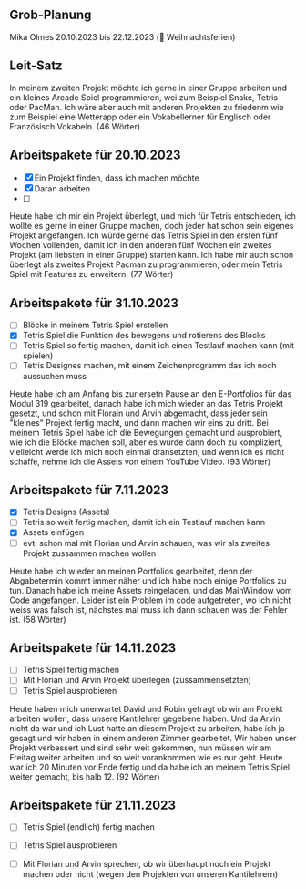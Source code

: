 ## Grob-Planung
Mika Olmes
20.10.2023 bis 22.12.2023 (🎄 Weihnachtsferien)

## Leit-Satz
In meinem zweiten Projekt möchte ich gerne in einer Gruppe arbeiten und ein kleines Arcade Spiel programmieren, wei zum Beispiel Snake, Tetris oder PacMan. Ich wäre aber auch mit anderen Projekten zu friedenm wie zum Beispiel eine Wetterapp oder ein Vokabellerner für Englisch oder Französisch Vokabeln. (46 Wörter)

## Arbeitspakete für 20.10.2023
- [X] Ein Projekt finden, dass ich machen möchte
- [X] Daran arbeiten
- [ ] 

Heute habe ich mir ein Projekt überlegt, und mich für Tetris entschieden, ich wollte es gerne in einer Gruppe machen, doch jeder hat schon sein eigenes Projekt angefangen. Ich würde gerne das Tetris Spiel in den ersten fünf Wochen vollenden, damit ich in den anderen fünf Wochen ein zweites Projekt (am liebsten in einer Gruppe) starten kann. Ich habe mir auch schon überlegt als zweites Projekt Pacman zu programmieren, oder mein Tetris Spiel mit Features zu erweitern. (77 Wörter)

## Arbeitspakete für 31.10.2023
- [ ] Blöcke in meinem Tetris Spiel erstellen
- [X] Tetris Spiel die Funktion des bewegens und rotierens des Blocks
- [ ] Tetris Spiel so fertig machen, damit ich einen Testlauf machen kann (mit spielen)
- [ ] Tetris Designes machen, mit einem Zeichenprogramm das ich noch aussuchen muss

Heute habe ich am Anfang bis zur ersetn Pause an den E-Portfolios für das Modul 319 gearbeitet, danach habe ich mich wieder an das Tetris Projekt gesetzt, und schon mit Florain und Arvin abgemacht, dass jeder sein "kleines" Projekt fertig macht, und dann machen wir eins zu dritt. Bei meinem Tetris Spiel habe ich die Bewegungen gemacht und ausprobiert, wie ich die Blöcke machen soll, aber es wurde dann doch zu kompliziert, vielleicht werde ich mich noch einmal dransetzten, und wenn ich es nicht schaffe, nehme ich die Assets von einem YouTube Video. (93 Wörter)

## Arbeitspakete für 7.11.2023
- [X] Tetris Designs (Assets)
- [ ] Tetris so weit fertig machen, damit ich ein Testlauf machen kann
- [X] Assets einfügen
- [ ] evt. schon mal mit Florian und Arvin schauen, was wir als zweites Projekt zussammen machen wollen

Heute habe ich wieder an meinen Portfolios gearbeitet, denn der Abgabetermin kommt immer näher und ich habe noch einige Portfolios zu tun. Danach habe ich meine Assets reingeladen, und das MainWindow vom Code angefangen. Leider ist ein Problem im code aufgetreten, wo ich nicht weiss was falsch ist, nächstes mal muss ich dann schauen was der Fehler ist. (58 Wörter)

## Arbeitspakete für 14.11.2023

- [ ] Tetris Spiel fertig machen
- [ ] Mit Florian und Arvin Projekt überlegen (zussammensetzten)
- [ ] Tetris Spiel ausprobieren

Heute haben mich unerwartet David und Robin gefragt ob wir am Projekt arbeiten wollen, dass unsere Kantilehrer gegebene haben. Und da Arvin nicht da war und ich Lust hatte an diesem Projekt zu arbeiten, habe ich ja gesagt und wir haben in einem anderen Zimmer gearbeitet. Wir haben unser Projekt verbessert und sind sehr weit gekommen, nun müssen wir am Freitag weiter arbeiten und so weit vorankommen wie es nur geht. Heute war ich 20 Minuten vor Ende fertig und da habe ich an meinem Tetris Spiel weiter gemacht, bis halb 12. (92 Wörter)

## Arbeitspakete für 21.11.2023
- [ ] Tetris Spiel (endlich) fertig machen
- [ ] Tetris Spiel ausprobieren
- [ ] Mit Florian und Arvin sprechen, ob wir überhaupt noch ein Projekt machen oder nicht (wegen den Projekten von unseren Kantilehrern)


